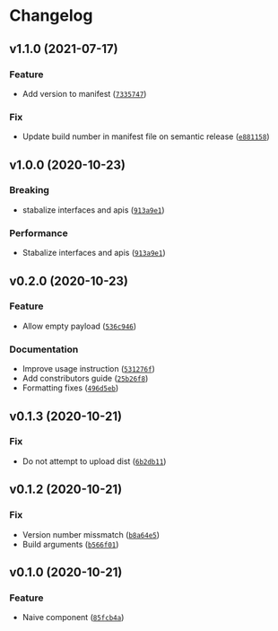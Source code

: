 # Changelog

<!--next-version-placeholder-->

## v1.1.0 (2021-07-17)
### Feature
* Add version to manifest ([`7335747`](https://github.com/Hernrup/homeassistant-svc2evnt/commit/7335747fa3b7207d042f221035ebae8cc735bc79))

### Fix
* Update build number in manifest file on semantic release ([`e881158`](https://github.com/Hernrup/homeassistant-svc2evnt/commit/e8811587e41633e0822fc8275affbb78f49923ee))

## v1.0.0 (2020-10-23)
### Breaking
* stabalize interfaces and apis ([`913a9e1`](https://github.com/Hernrup/homeassistant-svc2evnt/commit/913a9e176bd1f74e96bf3e90288f2e3211a9b8b6))

### Performance
* Stabalize interfaces and apis ([`913a9e1`](https://github.com/Hernrup/homeassistant-svc2evnt/commit/913a9e176bd1f74e96bf3e90288f2e3211a9b8b6))

## v0.2.0 (2020-10-23)
### Feature
* Allow empty payload ([`536c946`](https://github.com/Hernrup/homeassistant-svc2evnt/commit/536c946c54bec4ef0c640b2734ab404129a0f2b9))

### Documentation
* Improve usage instruction ([`531276f`](https://github.com/Hernrup/homeassistant-svc2evnt/commit/531276f7e8e9abc7de4bd7ba29ad62d5df759ee2))
* Add constributors guide ([`25b26f8`](https://github.com/Hernrup/homeassistant-svc2evnt/commit/25b26f83e9497153ee47797062ff31663ecd147a))
* Formatting fixes ([`496d5eb`](https://github.com/Hernrup/homeassistant-svc2evnt/commit/496d5ebbb7d86a35335a8c8d0762ff5cb02f00c0))

## v0.1.3 (2020-10-21)
### Fix
* Do not attempt to upload dist ([`6b2db11`](https://github.com/Hernrup/homeassistant-svc2evnt/commit/6b2db1158dc3e83e835dab1af99e1eaa40eebc42))

## v0.1.2 (2020-10-21)
### Fix
* Version number missmatch ([`b8a64e5`](https://github.com/Hernrup/homeassistant-svc2evnt/commit/b8a64e5c4c5e906e93f56e2e458122c90da1ba5d))
* Build arguments ([`b566f01`](https://github.com/Hernrup/homeassistant-svc2evnt/commit/b566f0156ca9a3f51c1ef6952ec0d55580e5d5e7))

## v0.1.0 (2020-10-21)
### Feature
* Naive component ([`85fcb4a`](https://github.com/Hernrup/homeassistant-svc2evnt/commit/85fcb4a8c4170af9c24a37083317d30f1022f496))

